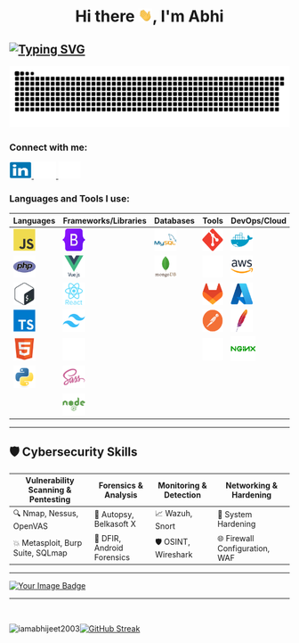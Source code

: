 ### <h1 align="center">Hi there <img src="./assets/wave.gif" width="25px"/>, I'm Abhi</h1>

[![Typing SVG](https://readme-typing-svg.demolab.com?font=Fira+code&pause=1000&width=435&lines=Web+developer;Open+Source+Contributer;Cybersecurity+Student)](https://git.io/typing-svg)
---

<picture>
  <source media="(prefers-color-scheme: dark)" srcset="https://github.com/iamabhijeet2003/iamabhijeet2003/blob/output/github-snake-dark.svg" />
  <source media="(prefers-color-scheme: light)" srcset="https://github.com/iamabhijeet2003/iamabhijeet2003/blob/output/github-snake.svg" />
  <img alt="github-snake" src="github-snake.svg" />
</picture>

<h3 align="left">Connect with me:</h3>
<p align="left">
  <a href="https://linkedin.com/in/iamabhijeet2003/" target="_blank">
    <img src="./assets/logos/linkedin.svg" height="30" width="40" alt="linkedin" />
  </a>

  <a href="https://twitter.com/iamabhijeet2003" target="_blank">
   <img src="./assets/logos/twitter.svg" alt="twitter" width="40" height="30" /> 
  </a>

  <a href="mailto:abhijeet3016@gmail.com">
    <img src="./assets/logos/email.svg" height="30" width="40" alt="email" />
  </a>
</p>

<h3 align="left">Languages and Tools I use:</h3>


| **Languages** | **Frameworks/Libraries** | **Databases** | **Tools** | **DevOps/Cloud** |
|---------------|--------------------------|---------------|-----------| -----------|
| <img src="./assets/logos/js.svg" alt="javascript" width="40" height="40"/> | <img src="./assets/logos/bootstrap.svg" alt="bootstrap" width="40" height="40"/>  | <img src="./assets/logos/mysql.svg" alt="mysql" width="40" height="40"/>  | <img src="./assets/logos/git.svg" alt="git" width="40" height="40"/> | <img src="./assets/logos/docker.svg"  width="40" height="40" alt="docker" /> |
| <img src="./assets/logos/php.svg" alt="php" width="40" height="40"/> | <img src="./assets/logos/vue.svg" alt="vuejs" width="40" height="40"/> | <img src="./assets/logos/mongo.svg" alt="mongodb" width="40" height="40"/> | <img src="./assets/logos/github.svg" alt="github" width="40" height="40"/> | <img src="./assets/logos/aws.svg" alt="aws" width="40" height="40"/> | 
|  <img src="./assets/logos/bash.svg" alt="bash" width="40" height="40"/>  | <img src="./assets/logos/react.svg" alt="react" width="40" height="40"/> | | <img src="./assets/logos/gitlab.svg" alt="gitlab" width="40" height="40"/> | <img src="./assets/logos/azure.svg" alt="azure" width="40" height="40"/> |
| <img src="./assets/logos/ts.svg" alt="typescript" width="40" height="40" /> | <img src="./assets/logos/tailwind.svg" alt="tailwindcss" width="40" height="40" /> | | <img src="./assets/logos/postman.svg" alt="postman" width="40" height="40" /> | <img src="./assets/logos/apache.svg" width="40" alt="apache" /> |
| <img src="./assets/logos/html.svg" width="40" height="40" alt="html" /> | <img src="./assets/logos/symfony.svg" alt="symfony" width="40" height="40" /> | | <img src="./assets/logos/vercel.svg" alt="vercel" width="40" height="40" /> | <img src="./assets/logos/nginx.svg" width="45" alt="nginx" /> |
| <img src="./assets/logos/py.svg" width="40" height="40 " alt="python" /> | <img src="./assets/logos/sass.svg" width="40" height="40 " alt="sass" /> | |
|| <img src="./assets/logos/nodejs.svg" width="40" height="40" alt="nodejs" /> | | |

---

## 🛡️ Cybersecurity Skills

| **Vulnerability Scanning & Pentesting** | **Forensics & Analysis** | **Monitoring & Detection** | **Networking & Hardening** |
|-----------------------------------------|---------------------------|-----------------------------|-----------------------------|
| 🔍 Nmap, Nessus, OpenVAS                | 🧩 Autopsy, Belkasoft X   | 📈 Wazuh, Snort             | 🔧 System Hardening         |
| 💥 Metasploit, Burp Suite, SQLmap               | 🧠 DFIR, Android Forensics| 🛡️ OSINT, Wireshark         | 🌐 Firewall Configuration, WAF   |

---

<a href="https://tryhackme.com/p/iamabhijeet">
  <img src="https://tryhackme-badges.s3.amazonaws.com/iamabhijeet.png" alt="Your Image Badge" />
</a>

---

<br/>
<p>
  <img align="left" src="https://github-readme-stats.vercel.app/api/top-langs?username=iamabhijeet2003&show_icons=true&locale=en&layout=compact" alt="iamabhijeet2003" />
</p>

<p>
  <a href="https://git.io/streak-stats"><img src="https://github-readme-streak-stats.herokuapp.com?user=iamabhijeet2003&theme=dark&border_radius=6.1&card_width=501" alt="GitHub Streak" /></a>
</p>
